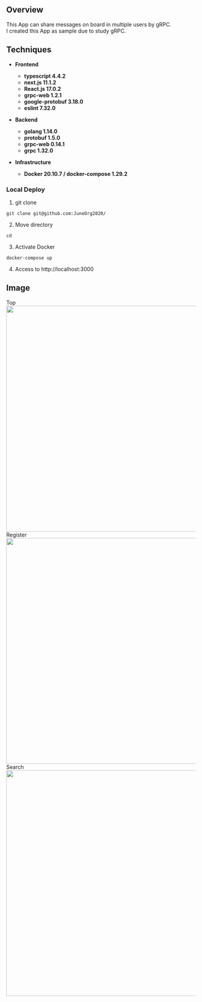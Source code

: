 ## Overview

This App can share messages on board in multiple users by gRPC.<br>
I created this App as sample due to study gRPC.<br>

## Techniques

* __Frontend__
  * __typescript 4.4.2__
  * __next.js 11.1.2__
  * __React.js 17.0.2__
  * __grpc-web 1.2.1__
  * __google-protobuf 3.18.0__
  * __eslint 7.32.0__


* __Backend__
  * __golang 1.14.0__
  * __protobuf 1.5.0__
  * __grpc-web 0.14.1__
  * __grpc 1.32.0__


* __Infrastructure__
  * __Docker 20.10.7 / docker-compose 1.29.2__

### Local Deploy

1.  git clone
```terminal
git clone git@github.com:JuneOrg2020/
```

2.  Move directory
```terminal
cd 
```

3. Activate Docker
```terminal
docker-compose up
```

4. Access to http://localhost:3000

## Image
 Top <br>
<img src="https://user-images.githubusercontent.com/64642177/131006036-abece885-b393-444d-a439-5045a5206834.png" width=600><br>
 Register <br>
<img src="https://user-images.githubusercontent.com/64642177/131006095-a99a33f4-5704-4cbe-aa3e-01c88e0aba04.png" width=600><br>
 Search <br>
<img src="https://user-images.githubusercontent.com/64642177/131006127-17d0c0b0-d2c7-4457-8859-1a8049aa674a.png" width=600><br>


